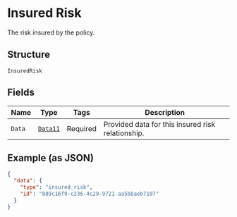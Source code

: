 
# Insured Risk

The risk insured by the policy.

## Structure

`InsuredRisk`

## Fields

| Name | Type | Tags | Description |
|  --- | --- | --- | --- |
| `Data` | [`Data11`](../../doc/models/data-11.md) | Required | Provided data for this insured risk relationship. |

## Example (as JSON)

```json
{
  "data": {
    "type": "insured_risk",
    "id": "889c16f9-c236-4c29-9721-aa5bbaeb7107"
  }
}
```

